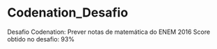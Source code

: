 # Codenation_Desafio
Desafio Codenation: Prever notas de matemática do ENEM 2016
Score obtido no desafio: 93%
